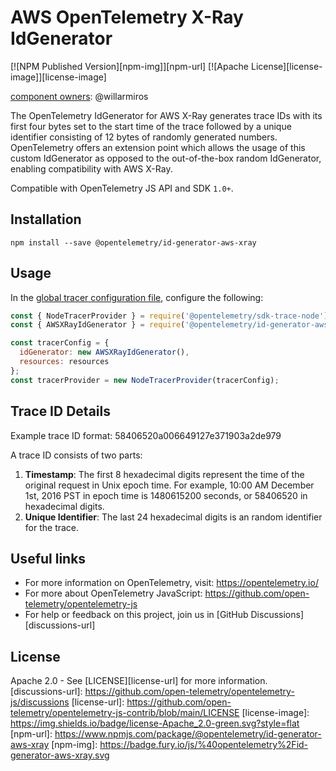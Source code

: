 # AWS OpenTelemetry X-Ray IdGenerator

[![NPM Published Version][npm-img]][npm-url]
[![Apache License][license-image]][license-image]

[component owners](https://github.com/open-telemetry/opentelemetry-js-contrib/blob/main/.github/component_owners.yml): @willarmiros

The OpenTelemetry IdGenerator for AWS X-Ray generates trace IDs with its first four bytes set to the start time of the
trace followed by a unique identifier consisting of 12 bytes of randomly generated numbers. OpenTelemetry offers an
extension point which allows the usage of this custom IdGenerator as opposed to the out-of-the-box random IdGenerator,
enabling compatibility with AWS X-Ray.

Compatible with OpenTelemetry JS API and SDK `1.0+`.

## Installation

`
npm install --save @opentelemetry/id-generator-aws-xray
`

## Usage

In the [global tracer configuration file](https://opentelemetry.io/docs/instrumentation/js/getting-started/nodejs/#setup), configure the following:

```js
const { NodeTracerProvider } = require('@opentelemetry/sdk-trace-node');
const { AWSXRayIdGenerator } = require('@opentelemetry/id-generator-aws-xray');

const tracerConfig = {
  idGenerator: new AWSXRayIdGenerator(),
  resources: resources
};
const tracerProvider = new NodeTracerProvider(tracerConfig);
```

## Trace ID Details

Example trace ID format: 58406520a006649127e371903a2de979

A trace ID consists of two parts:

1. **Timestamp**: The first 8 hexadecimal digits represent the time of the original request in Unix epoch time. For example, 10:00 AM December 1st, 2016 PST in epoch time is 1480615200 seconds, or 58406520 in hexadecimal digits.
2. **Unique Identifier**: The last 24 hexadecimal digits is an random identifier for the trace.

## Useful links

- For more information on OpenTelemetry, visit: <https://opentelemetry.io/>
- For more about OpenTelemetry JavaScript: <https://github.com/open-telemetry/opentelemetry-js>
- For help or feedback on this project, join us in [GitHub Discussions][discussions-url]

## License

Apache 2.0 - See [LICENSE][license-url] for more information.
[discussions-url]: <https://github.com/open-telemetry/opentelemetry-js/discussions>
[license-url]: <https://github.com/open-telemetry/opentelemetry-js-contrib/blob/main/LICENSE>
[license-image]: <https://img.shields.io/badge/license-Apache_2.0-green.svg?style=flat>
[npm-url]: <https://www.npmjs.com/package/@opentelemetry/id-generator-aws-xray>
[npm-img]: <https://badge.fury.io/js/%40opentelemetry%2Fid-generator-aws-xray.svg>
